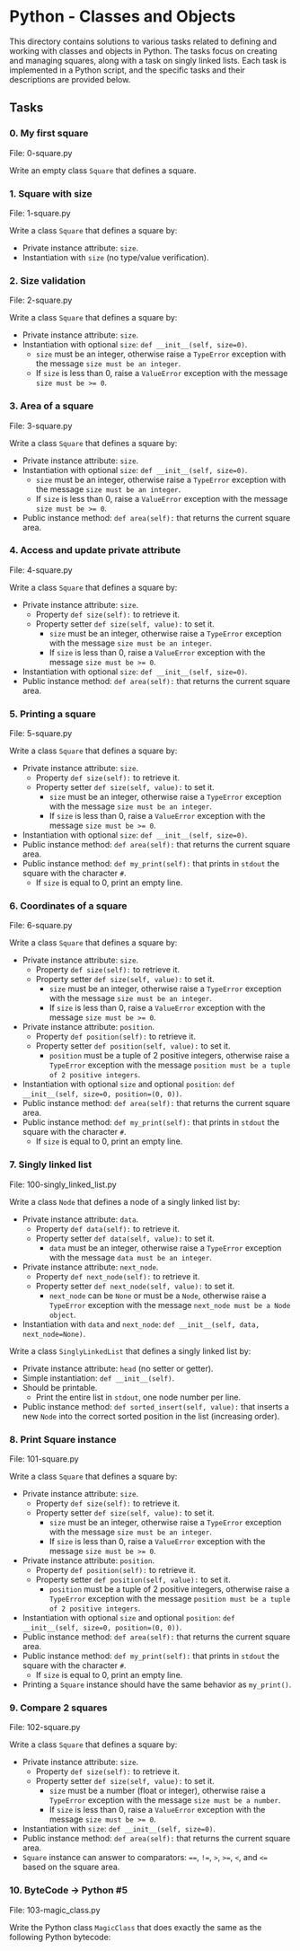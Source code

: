# Python - Classes and Objects

This directory contains solutions to various tasks related to defining and working with classes and objects in Python. The tasks focus on creating and managing squares, along with a task on singly linked lists. Each task is implemented in a Python script, and the specific tasks and their descriptions are provided below.

## Tasks

### 0. My first square
File: 0-square.py

Write an empty class `Square` that defines a square.

### 1. Square with size
File: 1-square.py

Write a class `Square` that defines a square by:
- Private instance attribute: `size`.
- Instantiation with `size` (no type/value verification).

### 2. Size validation
File: 2-square.py

Write a class `Square` that defines a square by:
- Private instance attribute: `size`.
- Instantiation with optional `size`: `def __init__(self, size=0)`.
  - `size` must be an integer, otherwise raise a `TypeError` exception with the message `size must be an integer`.
  - If `size` is less than 0, raise a `ValueError` exception with the message `size must be >= 0`.

### 3. Area of a square
File: 3-square.py

Write a class `Square` that defines a square by:
- Private instance attribute: `size`.
- Instantiation with optional `size`: `def __init__(self, size=0)`.
  - `size` must be an integer, otherwise raise a `TypeError` exception with the message `size must be an integer`.
  - If `size` is less than 0, raise a `ValueError` exception with the message `size must be >= 0`.
- Public instance method: `def area(self):` that returns the current square area.

### 4. Access and update private attribute
File: 4-square.py

Write a class `Square` that defines a square by:
- Private instance attribute: `size`.
  - Property `def size(self):` to retrieve it.
  - Property setter `def size(self, value):` to set it.
    - `size` must be an integer, otherwise raise a `TypeError` exception with the message `size must be an integer`.
    - If `size` is less than 0, raise a `ValueError` exception with the message `size must be >= 0`.
- Instantiation with optional `size`: `def __init__(self, size=0)`.
- Public instance method: `def area(self):` that returns the current square area.

### 5. Printing a square
File: 5-square.py

Write a class `Square` that defines a square by:
- Private instance attribute: `size`.
  - Property `def size(self):` to retrieve it.
  - Property setter `def size(self, value):` to set it.
    - `size` must be an integer, otherwise raise a `TypeError` exception with the message `size must be an integer`.
    - If `size` is less than 0, raise a `ValueError` exception with the message `size must be >= 0`.
- Instantiation with optional `size`: `def __init__(self, size=0)`.
- Public instance method: `def area(self):` that returns the current square area.
- Public instance method: `def my_print(self):` that prints in `stdout` the square with the character `#`.
  - If `size` is equal to 0, print an empty line.

### 6. Coordinates of a square
File: 6-square.py

Write a class `Square` that defines a square by:
- Private instance attribute: `size`.
  - Property `def size(self):` to retrieve it.
  - Property setter `def size(self, value):` to set it.
    - `size` must be an integer, otherwise raise a `TypeError` exception with the message `size must be an integer`.
    - If `size` is less than 0, raise a `ValueError` exception with the message `size must be >= 0`.
- Private instance attribute: `position`.
  - Property `def position(self):` to retrieve it.
  - Property setter `def position(self, value):` to set it.
    - `position` must be a tuple of 2 positive integers, otherwise raise a `TypeError` exception with the message `position must be a tuple of 2 positive integers`.
- Instantiation with optional `size` and optional `position`: `def __init__(self, size=0, position=(0, 0))`.
- Public instance method: `def area(self):` that returns the current square area.
- Public instance method: `def my_print(self):` that prints in `stdout` the square with the character `#`.
  - If `size` is equal to 0, print an empty line.

### 7. Singly linked list
File: 100-singly_linked_list.py

Write a class `Node` that defines a node of a singly linked list by:
- Private instance attribute: `data`.
  - Property `def data(self):` to retrieve it.
  - Property setter `def data(self, value):` to set it.
    - `data` must be an integer, otherwise raise a `TypeError` exception with the message `data must be an integer`.
- Private instance attribute: `next_node`.
  - Property `def next_node(self):` to retrieve it.
  - Property setter `def next_node(self, value):` to set it.
    - `next_node` can be `None` or must be a `Node`, otherwise raise a `TypeError` exception with the message `next_node must be a Node object`.
- Instantiation with `data` and `next_node`: `def __init__(self, data, next_node=None)`.

Write a class `SinglyLinkedList` that defines a singly linked list by:
- Private instance attribute: `head` (no setter or getter).
- Simple instantiation: `def __init__(self)`.
- Should be printable.
  - Print the entire list in `stdout`, one node number per line.
- Public instance method: `def sorted_insert(self, value):` that inserts a new `Node` into the correct sorted position in the list (increasing order).

### 8. Print Square instance
File: 101-square.py

Write a class `Square` that defines a square by:
- Private instance attribute: `size`.
  - Property `def size(self):` to retrieve it.
  - Property setter `def size(self, value):` to set it.
    - `size` must be an integer, otherwise raise a `TypeError` exception with the message `size must be an integer`.
    - If `size` is less than 0, raise a `ValueError` exception with the message `size must be >= 0`.
- Private instance attribute: `position`.
  - Property `def position(self):` to retrieve it.
  - Property setter `def position(self, value):` to set it.
    - `position` must be a tuple of 2 positive integers, otherwise raise a `TypeError` exception with the message `position must be a tuple of 2 positive integers`.
- Instantiation with optional `size` and optional `position`: `def __init__(self, size=0, position=(0, 0))`.
- Public instance method: `def area(self):` that returns the current square area.
- Public instance method: `def my_print(self):` that prints in `stdout` the square with the character `#`.
  - If `size` is equal to 0, print an empty line.
- Printing a `Square` instance should have the same behavior as `my_print()`.

### 9. Compare 2 squares
File: 102-square.py

Write a class `Square` that defines a square by:
- Private instance attribute: `size`.
  - Property `def size(self):` to retrieve it.
  - Property setter `def size(self, value):` to set it.
    - `size` must be a number (float or integer), otherwise raise a `TypeError` exception with the message `size must be a number`.
    - If `size` is less than 0, raise a `ValueError` exception with the message `size must be >= 0`.
- Instantiation with `size`: `def __init__(self, size=0)`.
- Public instance method: `def area(self):` that returns the current square area.
- `Square` instance can answer to comparators: `==`, `!=`, `>`, `>=`, `<`, and `<=` based on the square area.

### 10. ByteCode -> Python #5
File: 103-magic_class.py

Write the Python class `MagicClass` that does exactly the same as the following Python bytecode:
